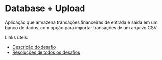 # Database + Upload

Aplicação que armazena transações financeiras de entrada e saída em um banco de dados, com opção para importar transações de um arquivo CSV.

Links úteis:

* [Descrição do desafio](https://github.com/Rocketseat/bootcamp-gostack-desafios/tree/master/desafio-database-upload)
* [Resoluções de todos os desafios](https://github.com/natanaelsirqueira/bootcamp-gostack/tree/master/desafios)
